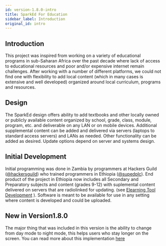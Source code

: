```yaml
---
id: version-1.8.0-intro
title: SparkEd For Education
sidebar_label: Introduction
original_id: intro
---
```


## Introduction


This project was inspired from working on a variety of educational programs in sub-Saharan Africa over the past decade where lack of access to educational resources and poor and/or expensive internet remain challenges. After working with a number of different platforms, we could not find one with flexibility to add local content (which in many cases is extensive and well developed) organized around local curriculum, programs and resources.


## Design


The SparkEd design offers ability to add textbooks and other locally owned or publicly available content organized by school, grade, class, module, program, etc. and deliverable on any LAN or on mobile devices. Additional supplemental content can be added and delivered via servers (laptops to standard access servers) and LANs as needed. Other functionality can be added as desired. Update options depend on server and systems design.


## Initial Development

Initial programming was done in Zambia by programmers at Hackers Guild ([@hackersguild](https://github.com/hackersguild)) who trained programmers in Ethiopia ([@supedplc](https://github.com/supedplc)).  End product of the project in Ethiopia now includes all Secondary and Preparatory subjects and content (grades 9-12) with suplemental content delivered on servers that are radiolinked for updating.  (see [Elearning Tool Development](http://www.uab.edu/sparkmancenter/elearning-tool-development) ).  Software is meant to be available for use in any setting where content is developed and could be uploaded.

## New in Version1.8.0  

The major thing that was included in this version is the ability to change from day mode to night mode, this helps users who stay longer on the screen. 
You can read more about this implementation [here](https://sparkeduab.github.io/sparked-manual/blog/2019/02/12/v1.8.0-out.html)


